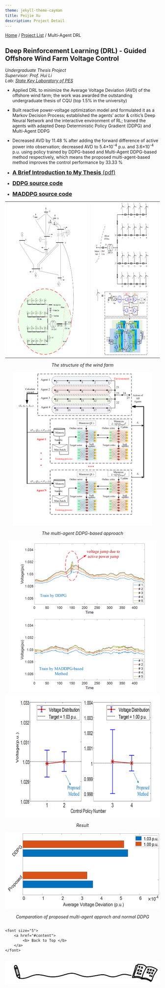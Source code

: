```yaml
---
theme: jekyll-theme-cayman
title: Peijie Xu
description: Project Detail
---
```

[Home](../index.html) / [Project List](Projects_index.html) / Multi-Agent DRL
  
## Deep Reinforcement Learning (DRL) - Guided Offshore Wind Farm Voltage Control

_Undergraduate Thesis Project_   
_Supervisor: Prof. Hui Li_  
_Lab: [State Key Laboratory of PES](http://sklpe.cqu.edu.cn/)_

* Applied DRL to minimize the Average Voltage Deviation (AVD) of the offshore wind farm; the work was awarded the outstanding undergraduate thesis of CQU (top 1.5% in the university)

*	Built reactive power-voltage optimization model and formulated it as a Markov Decision Process; established the agents’ actor & critic’s Deep Neural Network and the interactive environment of RL; trained the agents with adapted Deep Deterministic Policy Gradient (DDPG) and Multi-Agent DDPG
   
*	Decreased AVD by 11.48 % after adding the forward difference of active power into observation; decreased AVD to 5.4×10<sup>-4</sup> p.u. and 3.6×10<sup>-4</sup> p.u. using policy trained by DDPG-based and Multi-Agent DDPG-based method respectively, which means the proposed multi-agent-based method improves the control performance by 33.33 %  

* <a href="doc/Brief Intro to Undergraduate Thesis.pdf" target="Peijie Xu" ><font size=4> <b>A Brief Introduction to My Thesis</b> (pdf)</font></a>
* <a href="https://aistudio.baidu.com/aistudio/projectdetail/1811882?lang=en" target="Peijie Xu" ><font size=4> <b>DDPG source code</b> </font></a>
* <a href="https://aistudio.baidu.com/aistudio/projectdetail/1907893?lang=en" target="Peijie Xu" ><font size=4> <b>MADDPG source code</b></font></a>
  
<table><tr>
<td><img src="pic/1_2.png" height="500"  border=0 /></td>
<td><img src="pic/1_3.png" height="500"  border=0 /></td>
</tr></table> 
<p align="center"><i>The structure of the wind farm</i></p><p></p>

<center class="half">
    <img src="pic/1_1.png" height="500"/>
</center>
<p align="center"><i>The multi-agent DDPG-based approach</i></p><p></p>
  
<center class="half">
    <img src="pic/1_4.png" height="500"/><img src="pic/1_5.png" height="400"/>
</center>
<p align="center"><i>Result</i></p><p></p>

<center class="half">
    <img src="pic/1_6.png" height="250"/>
</center>
<p align="center"><i>Comparation of proposed multi-agent approch and normal DDPG</i></p>

  
<p style="margin-top: 2em; text-align: center;">
	
	<font size="5">
		<a href="#content">
			<b> Back to Top </b>
		</a>
	</font>
	
</p>

<center class="half">
	<img src="../assets/pic/cut.png" style="margin-top: 1em;" />
</center>